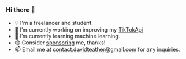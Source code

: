 ### Hi there 👋
- 💡 I'm a freelancer and student.
- 🔭 I’m currently working on improving my [TikTokApi](https://github.com/davidteather/TikTok-Api)
- 🌱 I’m currently learning machine learning.
- 😊 Consider [sponsoring](https://github.com/sponsors/davidteather) me, thanks!
- 📫 Email me at contact.davidteather@gmail.com for any inquiries.
